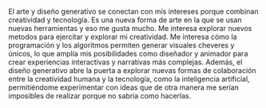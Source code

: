 El arte y diseño generativo se conectan con mis intereses porque combinan creatividad y tecnología. Es una nueva forma de arte en la que se usan nuevas herramientas y eso me gusta mucho. Me interesa explorar nuevos metodos para ejercitar y explorar mi creatividad. 
Me interesa cómo la programación y los algoritmos permiten generar visuales cheveres y únicos, lo que amplía mis posibilidades como diseñador y animador para crear experiencias interactivas y narrativas más complejas. Además, el diseño generativo abre la puerta a explorar nuevas formas de colaboración entre la creatividad humana y la tecnología, como la inteligencia artificial, permitiéndome experimentar con ideas que de otra manera me serían imposibles de realizar porque no sabria como hacerlas.
